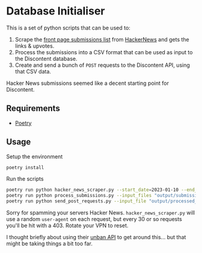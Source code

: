 # Database Initialiser

This is a set of python scripts that can be used to:

1. Scrape the [front page submissions list](https://news.ycombinator.com/lists) from [HackerNews](https://news.ycombinator.com/news) and gets the links & upvotes.
1. Process the submissions into a CSV format that can be used as input to the Discontent database.
1. Create and send a bunch of `POST` requests to the Discontent API, using that CSV data.

Hacker News submissions seemed like a decent starting point for Discontent.

## Requirements

- [Poetry](https://python-poetry.org)

## Usage

Setup the environment

```bash
poetry install
```

Run the scripts

```bash
poetry run python hacker_news_scraper.py --start_date=2023-01-10 --end_date=2023-01-29
poetry run python process_submissions.py --input_files "output/submissions_*.csv"
poetry run python send_post_requests.py --input_file "output/processed_submissions.csv"
```

Sorry for spamming your servers Hacker News. `hacker_news_scraper.py` will use a random `user-agent` on each request, but every 30 or so requests you'll be hit with a 403. Rotate your VPN to reset.

I thought briefly about using their [unban API](https://news.ycombinator.com/item?id=4761102) to get around this... but that might be taking things a bit too far.
